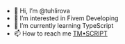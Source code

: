 - 👋 Hi, I’m @tuhlirova
- 👀 I’m interested in Fivem Developing
- 🌱 I’m currently learning TypeScript
- 📫 How to reach me [TM•SCRIPT](https://discord.gg/6Sh4u8xHVG)
